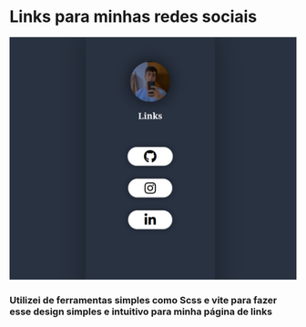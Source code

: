 <h1>Links para minhas redes sociais</h1>
<img src="./Screenshot_20241107_030457.png">
<h3>Utilizei de ferramentas simples como Scss e vite para fazer esse design simples e intuitivo para minha página de links</h3>
